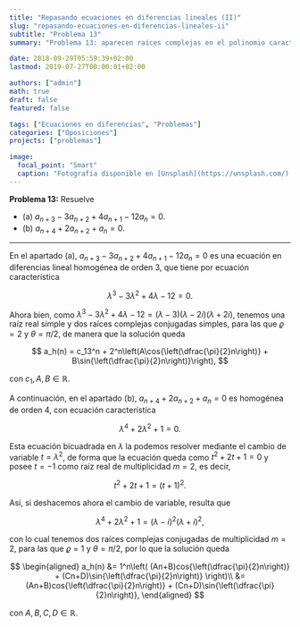 ```yaml
---
title: "Repasando ecuaciones en diferencias lineales (II)"
slug: "repasando-ecuaciones-en-diferencias-lineales-ii"
subtitle: "Problema 13"
summary: "Problema 13: aparecen raíces complejas en el polinomio característico."

date: 2018-09-29T05:59:39+02:00
lastmod: 2019-07-27T00:00:01+02:00

authors: ["admin"]
math: true
draft: false
featured: false

tags: ["Ecuaciones en diferencias", "Problemas"]
categories: ["Oposiciones"]
projects: ["problemas"]

image:
  focal_point: "Smart"
  caption: "Fotografía disponible en [Unsplash](https://unsplash.com/)."
---
```


**Problema 13:** Resuelve

- (a) $a_{n+3} - 3a_{n+2} + 4a_{n+1} - 12a_n = 0$.
- (b) $a_{n+4} + 2a_{n+2} + a_n = 0$.

***

En el apartado (a), $a_{n+3} - 3a_{n+2} + 4a_{n+1} - 12a_n = 0$ es una ecuación en diferencias lineal homogénea de orden 3, que tiene por ecuación característica 

$$
\lambda^3 - 3\lambda^2 + 4\lambda - 12 = 0.
$$ 

Ahora bien, como $\lambda^3 - 3\lambda^2 + 4\lambda - 12 = (\lambda - 3)(\lambda - 2i)(\lambda + 2i)$, tenemos una raíz real simple y dos raíces complejas conjugadas simples, para las que $\varrho = 2$ y $\theta = \pi/2$, de manera que la solución queda 

$$
a_h(n) = c_13^n + 2^n\left(A\cos{\left(\dfrac{\pi}{2}n\right)} + B\sin{\left(\dfrac{\pi}{2}n\right)}\right),
$$ 

con $c_1, A, B\in\mathbb{R}$.

A continuación, en el apartado (b), $a_{n+4} + 2a_{n+2} + a_n = 0$ es homogénea de orden 4, con ecuación característica 

$$
\lambda^4 + 2\lambda^2 + 1 = 0.
$$ 

Esta ecuación bicuadrada en $\lambda$ la podemos resolver mediante el cambio de variable $t = \lambda^2$, de forma que la ecuación queda como $t^2+2t+1=0$ y posee $t=-1$ como raíz real de multiplicidad $m=2$, es decir, 

$$
t^2+2t+1 = (t+1)^2.
$$

Así, si deshacemos ahora el cambio de variable, resulta que 

$$
\lambda^4 + 2\lambda^2 + 1 = (\lambda - i)^2(\lambda + i)^2,
$$

con lo cual tenemos dos raíces complejas conjugadas de multiplicidad $m=2$, para las que $\varrho=1$ y $\theta = \pi/2$, por lo que la solución queda

$$
\begin{aligned}
a_h(n) &= 1^n\left(
(An+B)cos{\left(\dfrac{\pi}{2}n\right)} + (Cn+D)\sin{\left(\dfrac{\pi}{2}n\right)}
\right)\\
&= (An+B)cos{\left(\dfrac{\pi}{2}n\right)} + (Cn+D)\sin{\left(\dfrac{\pi}{2}n\right)},
\end{aligned}
$$

con $A,B,C,D\in\mathbb{R}$.
